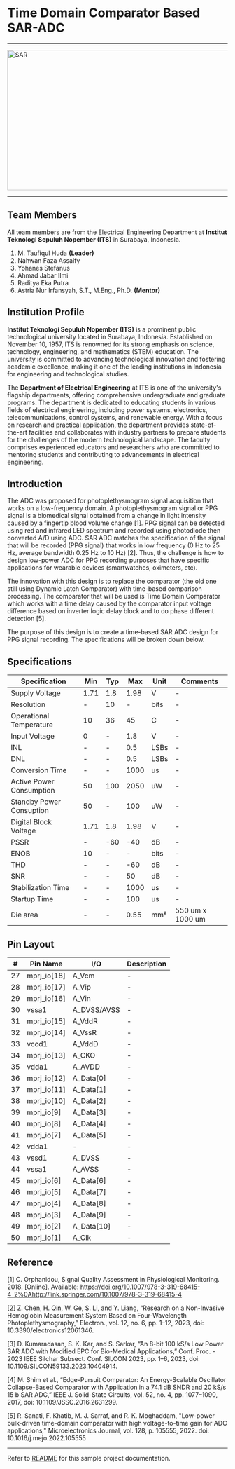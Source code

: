 # Time Domain Comparator Based SAR-ADC

<!-- [![License](https://img.shields.io/badge/License-Apache%202.0-blue.svg)](https://opensource.org/licenses/Apache-2.0) [![CI](https://github.com/efabless/caravel_user_project_analog/actions/workflows/user_project_ci.yml/badge.svg)](https://github.com/efabless/caravel_user_project_analog/actions/workflows/user_project_ci.yml) [![Caravan Build](https://github.com/efabless/caravel_user_project_analog/actions/workflows/caravan_build.yml/badge.svg)](https://github.com/efabless/caravel_user_project_analog/actions/workflows/caravan_build.yml) -->

---

<img width="580" height="320" alt="SAR" src="https://github.com/user-attachments/assets/f65aa63c-2b9e-4309-9995-c4fecadb9e5f" />

---
## Team Members

All team members are from the Electrical Engineering Department at **Institut Teknologi Sepuluh Nopember (ITS)** in Surabaya, Indonesia.

1. M. Taufiqul Huda **(Leader)**
2. Nahwan Faza Assaify
3. Yohanes Stefanus
4. Ahmad Jabar Ilmi
5. Raditya Eka Putra
6. Astria Nur Irfansyah, S.T., M.Eng., Ph.D. **(Mentor)**

## Institution Profile
**Institut Teknologi Sepuluh Nopember (ITS)** is a prominent public technological university located in Surabaya, Indonesia. Established on November 10, 1957, ITS is renowned for its strong emphasis on science, technology, engineering, and mathematics (STEM) education. The university is committed to advancing technological innovation and fostering academic excellence, making it one of the leading institutions in Indonesia for engineering and technological studies.

The **Department of Electrical Engineering** at ITS is one of the university's flagship departments, offering comprehensive undergraduate and graduate programs. The department is dedicated to educating students in various fields of electrical engineering, including power systems, electronics, telecommunications, control systems, and renewable energy. With a focus on research and practical application, the department provides state-of-the-art facilities and collaborates with industry partners to prepare students for the challenges of the modern technological landscape. The faculty comprises experienced educators and researchers who are committed to mentoring students and contributing to advancements in electrical engineering.

## Introduction

The ADC was proposed for photoplethysmogram signal acquisition that works on a low-frequency domain. A photoplethysmogram signal or PPG signal is a biomedical signal obtained from a change in light intensity caused by a fingertip blood volume change [1]. PPG signal can be detected using red and infrared LED spectrum and recorded using photodiode then converted A/D using ADC. SAR ADC matches the specification of the signal that will be recorded (PPG signal) that works in low frequency (0 Hz to 25 Hz, average bandwidth 0.25 Hz to 10 Hz) [2]. Thus, the challenge is how to design low-power ADC for PPG recording purposes that have specific applications for wearable devices (smartwatches, oximeters, etc).  

The innovation with this design is to replace the comparator (the old one still using Dynamic Latch Comparator) with time-based comparison processing. The comparator that will be used is Time Domain Comparator which works with a time delay caused by the comparator input voltage difference based on inverter logic delay block and to do phase different detection [5].

The purpose of this design is to create a time-based SAR ADC design for PPG signal recording. The specifications will be broken down below.

## Specifications

	
| Specification           | Min                 | Typ     | Max    | Unit   | Comments |
|-------------------------|---------------------|---------|--------|--------|----------|
| Supply Voltage | 1.71 | 1.8 | 1.98 | V | - | 
| Resolution | - | 10 | - | bits | - | 
| Operational Temperature | 10 | 36 | 45 | C | - | 
| Input Voltage | 0 | - | 1.8 | V | - | 
| INL | - | - |  0.5 | LSBs | - | 
| DNL | - | - | 0.5 | LSBs | - | 
| Conversion Time | - | - | 1000 | us | - | 
| Active Power Consumption | 50 | 100 | 2050 | uW | - | 
| Standby Power Consuption | 50 |  - | 100 | uW | - | 
| Digital Block Voltage | 1.71 | 1.8 | 1.98 | V | - |  
| PSSR | - | -60 | -40 | dB | - |  
| ENOB | 10 | - | - | bits | - | 
| THD | - | - | -60 | dB | - |  
| SNR | - | - | 50 | dB | - |  
| Stabilization Time | - | - | 1000 | us | - |  
| Startup Time | - | - | 100 | us | - |  
| Die area | - | - | 0.55 | mm² | 550 um x 1000 um | 

## Pin Layout

| # | Pin Name         | I/O                 | Description |
|---|------------------|---------------------|-------------|
| 27 | mprj_io[18] | A_Vcm | - | 
| 28 | mprj_io[17] | A_Vip | - | 
| 29 | mprj_io[16] | A_Vin | - | 
| 30 | vssa1 | A_DVSS/AVSS | - | 
| 31 | mprj_io[15] | A_VddR | - | 
| 32 | mprj_io[14] | A_VssR | - | 
| 33 | vccd1 | A_VddD | - | 
| 34 | mprj_io[13] | A_CKO | - | 
| 35 | vdda1 | A_AVDD | - | 
| 36 | mprj_io[12] | A_Data[0] | - | 
| 37 | mprj_io[11] | A_Data[1] | - | 
| 38 | mprj_io[10] | A_Data[2] | - | 
| 39 | mprj_io[9] | A_Data[3] | - | 
| 40 | mprj_io[8] | A_Data[4] | - | 
| 41 | mprj_io[7] | A_Data[5] | - |
| 42 | vdda1 | - | - |
| 43 | vssd1 | A_DVSS | - |
| 44 | vssa1 | A_AVSS | - |
| 45 | mprj_io[6] | A_Data[6] | - | 
| 46 | mprj_io[5] | A_Data[7] | - | 
| 47 | mprj_io[4] | A_Data[8] | - | 
| 48 | mprj_io[3] | A_Data[9] | - | 
| 49 | mprj_io[2] | A_Data[10] | - | 
| 50 | mprj_io[1] | A_Clk | - | 

## Reference

[1] C. Orphanidou, Signal Quality Assessment in Physiological Monitoring. 2018. [Online]. Available: https://doi.org/10.1007/978-3-319-68415-4_2%0Ahttp://link.springer.com/10.1007/978-3-319-68415-4

[2] Z. Chen, H. Qin, W. Ge, S. Li, and Y. Liang, “Research on a Non-Invasive Hemoglobin Measurement System Based on Four-Wavelength Photoplethysmography,” Electron., vol. 12, no. 6, pp. 1–12, 2023, doi: 10.3390/electronics12061346.

[3] D. Kumaradasan, S. K. Kar, and S. Sarkar, “An 8-bit 100 kS/s Low Power SAR ADC with Modified EPC for Bio-Medical Applications,” Conf. Proc. - 2023 IEEE Silchar Subsect. Conf. SILCON 2023, pp. 1–6, 2023, doi: 10.1109/SILCON59133.2023.10404914.

[4] M. Shim et al., “Edge-Pursuit Comparator: An Energy-Scalable Oscillator Collapse-Based Comparator with Application in a 74.1 dB SNDR and 20 kS/s 15 b SAR ADC,” IEEE J. Solid-State Circuits, vol. 52, no. 4, pp. 1077–1090, 2017, doi: 10.1109/JSSC.2016.2631299.

[5] R. Sanati, F. Khatib, M. J. Sarraf, and R. K. Moghaddam, "Low-power bulk-driven time-domain comparator with high voltage-to-time gain for ADC applications," Microelectronics Journal, vol. 128, p. 105555, 2022. doi: 10.1016/j.mejo.2022.105555

---

Refer to [README](docs/source/index.rst) for this sample project documentation. 
